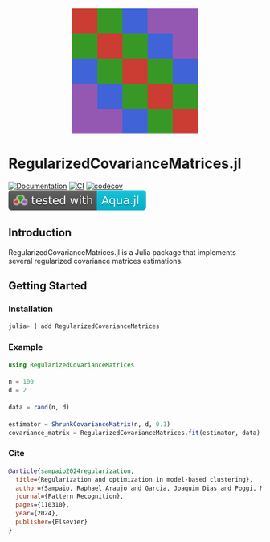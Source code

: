 <div align="center"><img src="/docs/src/assets/logo.svg" width=250px alt="RegularizedCovarianceMatrices.jl"></img></div>

# RegularizedCovarianceMatrices.jl

[![Documentation](https://img.shields.io/badge/docs-stable-blue.svg)](https://raphasampaio.github.io/RegularizedCovarianceMatrices.jl.jl/stable)
[![CI](https://github.com/raphasampaio/RegularizedCovarianceMatrices.jl/actions/workflows/CI.yml/badge.svg)](https://github.com/raphasampaio/RegularizedCovarianceMatrices.jl/actions/workflows/CI.yml)
[![codecov](https://codecov.io/gh/raphasampaio/RegularizedCovarianceMatrices.jl/graph/badge.svg?token=VVRUZRIAYQ)](https://codecov.io/gh/raphasampaio/RegularizedCovarianceMatrices.jl)
[![Aqua](https://raw.githubusercontent.com/JuliaTesting/Aqua.jl/master/badge.svg)](https://github.com/JuliaTesting/Aqua.jl)

## Introduction
RegularizedCovarianceMatrices.jl is a Julia package that implements several regularized covariance matrices estimations.

## Getting Started

### Installation

```julia
julia> ] add RegularizedCovarianceMatrices
```

### Example
```julia
using RegularizedCovarianceMatrices

n = 100
d = 2

data = rand(n, d)

estimator = ShrunkCovarianceMatrix(n, d, 0.1)
covariance_matrix = RegularizedCovarianceMatrices.fit(estimator, data)

```

### Cite

```bibtex
@article{sampaio2024regularization,
  title={Regularization and optimization in model-based clustering},
  author={Sampaio, Raphael Araujo and Garcia, Joaquim Dias and Poggi, Marcus and Vidal, Thibaut},
  journal={Pattern Recognition},
  pages={110310},
  year={2024},
  publisher={Elsevier}
}
```
